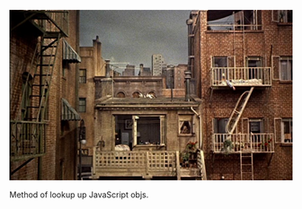 ![Rear Window, Alfred Hitchcock, 1954](https://github.com/lukes/rear-window.js/raw/master/rearwindow.jpg)

Method of lookup up JavaScript objs.